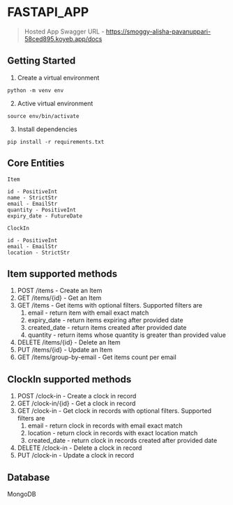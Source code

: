# FASTAPI_APP

> Hosted App Swagger URL - https://smoggy-alisha-pavanuppari-58ced895.koyeb.app/docs

## Getting Started

1. Create a virtual environment
```shell
python -m venv env
```
2. Active virtual environment
```shell
source env/bin/activate
```
3. Install dependencies
```shell
pip install -r requirements.txt
```

## Core Entities

```
Item

id - PositiveInt
name - StrictStr
email - EmailStr
quantity - PositiveInt
expiry_date - FutureDate
```

```
ClockIn

id - PositiveInt
email - EmailStr
location - StrictStr

```

## Item supported methods

1. POST /items - Create an Item
2. GET /items/{id} - Get an Item
3. GET /items - Get items with optional filters. Supported filters are 
    1. email - return item with email exact match 
    2. expiry_date - return items expiring after provided date 
    3. created_date - return items created after provided date 
    4. quantity - return items whose quantity is greater than provided value
4. DELETE /items/{id} - Delete an Item
5. PUT /items/{id} - Update an Item
6. GET /items/group-by-email - Get items count per email

## ClockIn supported methods

1. POST /clock-in - Create a clock in record
2. GET /clock-in/{id} - Get a clock in record
3. GET /clock-in - Get clock in records with optional filters. Supported filters are 
    1. email - return clock in records with email exact match 
    2. location - return clock in records with exact location match 
    3. created_date - return clock in records created after provided date 
4. DELETE /clock-in - Delete a clock in record
5. PUT /clock-in - Update a clock in record

## Database

MongoDB